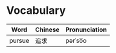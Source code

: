 # Vocabulary

| Word | Chinese | Pronunciation | 
| ---- | ------- | ------------- |
| pursue  | 追求 | pərˈso͞o |